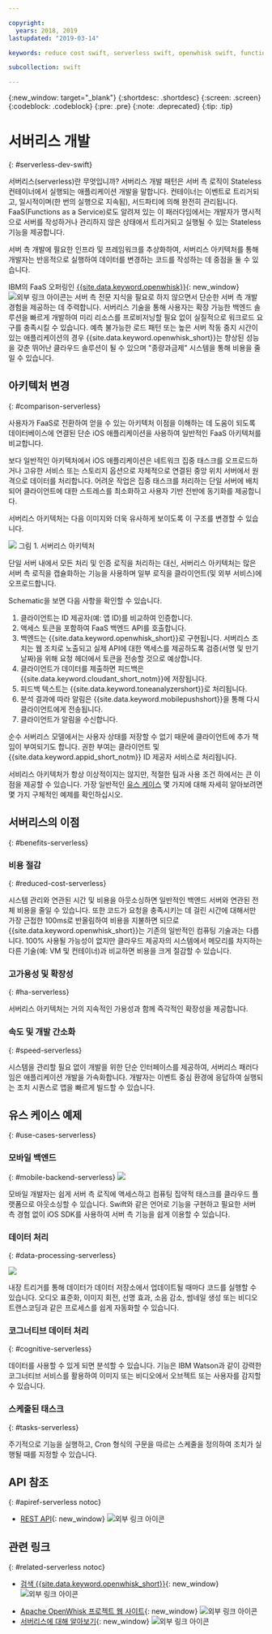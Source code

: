 ```yaml
---

copyright:
  years: 2018, 2019
lastupdated: "2019-03-14"

keywords: reduce cost swift, serverless swift, openwhisk swift, functions swift, faas swift, stateless swift, api reference swift, high availability swift, serverless ios

subcollection: swift

---
```


{:new_window: target="_blank"}
{:shortdesc: .shortdesc}
{:screen: .screen}
{:codeblock: .codeblock}
{:pre: .pre}
{:note: .deprecated}
{:tip: .tip}

# 서버리스 개발
{: #serverless-dev-swift}

서버리스(serverless)란 무엇입니까? 서버리스 개발 패턴은 서버 측 로직이 Stateless 컨테이너에서 실행되는 애플리케이션 개발을 말합니다. 컨테이너는 이벤트로 트리거되고, 일시적이며(한 번의 실행으로 지속됨), 서드파티에 의해 완전히 관리됩니다. FaaS(Functions as a Service)로도 알려져 있는 이 패러다임에서는 개발자가 명시적으로 서버를 작성하거나 관리하지 않은 상태에서 트리거되고 실행될 수 있는 Stateless 기능을 제공합니다.

서버 측 개발에 필요한 인프라 및 프레임워크를 추상화하여, 서버리스 아키텍처를 통해 개발자는 반응적으로 실행하여 데이터를 변경하는 코드를 작성하는 데 중점을 둘 수 있습니다.

IBM의 FaaS 오퍼링인 [{{site.data.keyword.openwhisk}}](https://cloud.ibm.com/openwhisk/){: new_window} ![외부 링크 아이콘](../../icons/launch-glyph.svg "외부 링크 아이콘")는 서버 측 전문 지식을 필요로 하지 않으면서 단순한 서버 측 개발 경험을 제공하는 데 주력합니다. 서버리스 기술을 통해 사용자는 확장 가능한 백엔드 솔루션을 빠르게 개발하여 미리 리소스를 프로비저닝할 필요 없이 실질적으로 워크로드 요구를 충족시킬 수 있습니다. 예측 불가능한 로드 패턴 또는 높은 서버 작동 중지 시간이 있는 애플리케이션의 경우 {{site.data.keyword.openwhisk_short}}는 향상된 성능을 갖춘 뛰어난 클라우드 솔루션이 될 수 있으며 "종량과금제" 시스템을 통해 비용을 줄일 수 있습니다.

## 아키텍처 변경
{: #comparison-serverless}

사용자가 FaaS로 전환하여 얻을 수 있는 아키텍처 이점을 이해하는 데 도움이 되도록 데이터베이스에 연결된 단순 iOS 애플리케이션을 사용하여 일반적인 FaaS 아키텍처를 비교합니다.

보다 일반적인 아키텍처에서 iOS 애플리케이션은 네트워크 집중 태스크를 오프로드하거나 고유한 서비스 또는 스토리지 옵션으로 자체적으로 연결된 중앙 위치 서버에서 원격으로 데이터를 처리합니다. 어려운 작업은 집중 태스크를 처리하는 단일 서버에 배치되어 클라이언트에 대한 스트레스를 최소화하고 사용자 기반 전반에 동기화를 제공합니다.

서버리스 아키텍처는 다음 이미지와 더욱 유사하게 보이도록 이 구조를 변경할 수 있습니다.

![](./images/Architecture.png) 그림 1. 서버리스 아키텍처

단일 서버 내에서 모든 처리 및 인증 로직을 처리하는 대신, 서버리스 아키텍처는 많은 서버 측 로직을 캡슐화하는 기능을 사용하며 일부 로직을 클라이언트(및 외부 서비스)에 오프로드합니다.

Schematic을 보면 다음 사항을 확인할 수 있습니다.

1. 클라이언트는 ID 제공자(예: 앱 ID)를 비교하여 인증합니다.
2. 액세스 토큰을 포함하여 FaaS 백엔드 API를 호출합니다.
3. 백엔드는 {{site.data.keyword.openwhisk_short}}로 구현됩니다. 서버리스 조치는 웹 조치로 노출되고 실제 API에 대한 액세스를 제공하도록 검증(서명 및 만기 날짜)을 위해 요청 헤더에서 토큰을 전송할 것으로 예상합니다.
4. 클라이언트가 데이터를 제출하면 피드백은 {{site.data.keyword.cloudant_short_notm}}에 저장됩니다.
5. 피드백 텍스트는 {{site.data.keyword.toneanalyzershort}}로 처리됩니다.
6. 분석 결과에 따라 알림은 {{site.data.keyword.mobilepushshort}}을 통해 다시 클라이언트에게 전송됩니다.
7. 클라이언트가 알림을 수신합니다.

순수 서버리스 모델에서는 사용자 상태를 저장할 수 없기 때문에 클라이언트에 추가 책임이 부여되기도 합니다. 권한 부여는 클라이언트 및 {{site.data.keyword.appid_short_notm}} ID 제공자 서비스로 처리됩니다.

서비리스 아키텍처가 항상 이상적이지는 않지만, 적절한 팀과 사용 조건 하에서는 큰 이점을 제공할 수 있습니다. 가장 일반적인 [유스 케이스](#use_cases) 몇 가지에 대해 자세히 알아보려면 몇 가지 구체적인 예제를 확인하십시오.

## 서버리스의 이점
{: #benefits-serverless}

### 비용 절감
{: #reduced-cost-serverless}

시스템 관리와 연관된 시간 및 비용을 아웃소싱하면 일반적인 백엔드 서버와 연관된 전체 비용을 줄일 수 있습니다. 또한 코드가 요청을 충족시키는 데 걸린 시간에 대해서만 가장 근접한 100ms로 반올림하여 비용을 지불하면 되므로 {{site.data.keyword.openwhisk_short}}는 기존의 일반적인 컴퓨팅 기술과는 다릅니다. 100% 사용될 가능성이 없지만 클라우드 제공자의 시스템에서 메모리를 차지하는 다른 기술(예: VM 및 컨테이너)과 비교하면 비용을 크게 절감할 수 있습니다.

### 고가용성 및 확장성
{: #ha-serverless}

서버리스 아키텍처는 거의 지속적인 가용성과 함께 즉각적인 확장성을 제공합니다.

### 속도 및 개발 간소화
{: #speed-serverless}

시스템을 관리할 필요 없이 개발을 위한 단순 인터페이스를 제공하여, 서버리스 패러다임은 애플리케이션 개발을 가속화합니다. 개발자는 이벤트 중심 환경에 응답하여 실행되는 조치 시퀀스로 앱을 빠르게 빌드할 수 있습니다.

## 유스 케이스 예제
{: #use-cases-serverless}

### 모바일 백엔드
{: #mobile-backend-serverless}
![](./images/cloud-functions-rest-api-trigger.png)

모바일 개발자는 쉽게 서버 측 로직에 액세스하고 컴퓨팅 집약적 태스크를 클라우드 플랫폼으로 아웃소싱할 수 있습니다. Swift와 같은 언어로 기능을 구현하고 필요한 서버 측 경험 없이 iOS SDK를 사용하여 서버 측 기능을 쉽게 이용할 수 있습니다.

### 데이터 처리
{: #data-processing-serverless}

![](./images/cloud-functions-cloudant-trigger.png)

내장 트리거를 통해 데이터가 데이터 저장소에서 업데이트될 때마다 코드를 실행할 수 있습니다. 오디오 표준화, 이미지 회전, 선명 효과, 소음 감소, 썸네일 생성 또는 비디오 트랜스코딩과 같은 프로세스를 쉽게 자동화할 수 있습니다.

### 코그너티브 데이터 처리
{: #cognitive-serverless}

데이터를 사용할 수 있게 되면 분석할 수 있습니다. 기능은 IBM Watson과 같이 강력한 코그너티브 서비스를 활용하여 이미지 또는 비디오에서 오브젝트 또는 사용자를 감지할 수 있습니다.

### 스케줄된 태스크
{: #tasks-serverless}

주기적으로 기능을 실행하고, Cron 형식의 구문을 따르는 스케줄을 정의하여 조치가 실행될 때를 지정할 수 있습니다.

## API 참조
{: #apiref-serverless notoc}

<!-- * [REST API Documentation](./openwhisk_reference.html#openwhisk_ref_restapi)-->
* [REST API](https://cloud.ibm.com/apidocs){: new_window} ![외부 링크 아이콘](../../icons/launch-glyph.svg "외부 링크 아이콘")

## 관련 링크
{: #related-serverless notoc}

* [검색 {{site.data.keyword.openwhisk_short}}](https://www.ibm.com/cloud/functions){: new_window} ![외부 링크 아이콘](../../icons/launch-glyph.svg "외부 링크 아이콘")
<!-- redirects to link above * [{{site.data.keyword.openwhisk_short}} on IBM developerWorks](https://developer.ibm.com/openwhisk/)-->
* [Apache OpenWhisk 프로젝트 웹 사이트](http://openwhisk.org){: new_window} ![외부 링크 아이콘](../../icons/launch-glyph.svg "외부 링크 아이콘")
* [서버리스에 대해 알아보기](https://martinfowler.com/articles/serverless.html){: new_window} ![외부 링크 아이콘](../../icons/launch-glyph.svg "외부 링크 아이콘")
